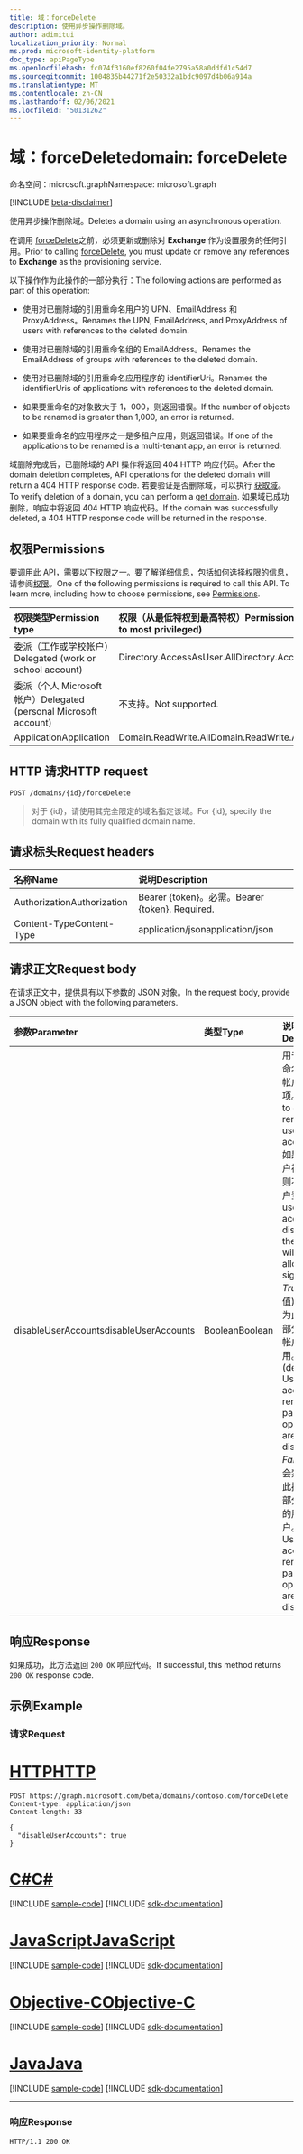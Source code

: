 ```yaml
---
title: 域：forceDelete
description: 使用异步操作删除域。
author: adimitui
localization_priority: Normal
ms.prod: microsoft-identity-platform
doc_type: apiPageType
ms.openlocfilehash: fc074f3160ef8260f04fe2795a58a0ddfd1c54d7
ms.sourcegitcommit: 1004835b44271f2e50332a1bdc9097d4b06a914a
ms.translationtype: MT
ms.contentlocale: zh-CN
ms.lasthandoff: 02/06/2021
ms.locfileid: "50131262"
---
```

# <a name="domain-forcedelete"></a><span data-ttu-id="01d00-103">域：forceDelete</span><span class="sxs-lookup"><span data-stu-id="01d00-103">domain: forceDelete</span></span>

<span data-ttu-id="01d00-104">命名空间：microsoft.graph</span><span class="sxs-lookup"><span data-stu-id="01d00-104">Namespace: microsoft.graph</span></span>

[!INCLUDE [beta-disclaimer](../../includes/beta-disclaimer.md)]

<span data-ttu-id="01d00-105">使用异步操作删除域。</span><span class="sxs-lookup"><span data-stu-id="01d00-105">Deletes a domain using an asynchronous operation.</span></span>

<span data-ttu-id="01d00-106">在调用 [forceDelete](domain-forcedelete.md)之前，必须更新或删除对 **Exchange** 作为设置服务的任何引用。</span><span class="sxs-lookup"><span data-stu-id="01d00-106">Prior to calling [forceDelete](domain-forcedelete.md), you must update or remove any references to **Exchange** as the provisioning service.</span></span>

<span data-ttu-id="01d00-107">以下操作作为此操作的一部分执行：</span><span class="sxs-lookup"><span data-stu-id="01d00-107">The following actions are performed as part of this operation:</span></span>

* <span data-ttu-id="01d00-108">使用对已删除域的引用重命名用户的 UPN、EmailAddress 和 ProxyAddress。</span><span class="sxs-lookup"><span data-stu-id="01d00-108">Renames the UPN, EmailAddress, and ProxyAddress of users with references to the deleted domain.</span></span>

* <span data-ttu-id="01d00-109">使用对已删除域的引用重命名组的 EmailAddress。</span><span class="sxs-lookup"><span data-stu-id="01d00-109">Renames the EmailAddress of groups with references to the deleted domain.</span></span>

* <span data-ttu-id="01d00-110">使用对已删除域的引用重命名应用程序的 identifierUri。</span><span class="sxs-lookup"><span data-stu-id="01d00-110">Renames the identifierUris of applications with references to the deleted domain.</span></span>

* <span data-ttu-id="01d00-111">如果要重命名的对象数大于 1，000，则返回错误。</span><span class="sxs-lookup"><span data-stu-id="01d00-111">If the number of objects to be renamed is greater than 1,000, an error is returned.</span></span>

* <span data-ttu-id="01d00-112">如果要重命名的应用程序之一是多租户应用，则返回错误。</span><span class="sxs-lookup"><span data-stu-id="01d00-112">If one of the applications to be renamed is a multi-tenant app, an error is returned.</span></span>

<span data-ttu-id="01d00-113">域删除完成后，已删除域的 API 操作将返回 404 HTTP 响应代码。</span><span class="sxs-lookup"><span data-stu-id="01d00-113">After the domain deletion completes, API operations for the deleted domain will return a 404 HTTP response code.</span></span> <span data-ttu-id="01d00-114">若要验证是否删除域，可以执行 [获取域](domain-get.md)。</span><span class="sxs-lookup"><span data-stu-id="01d00-114">To verify deletion of a domain, you can perform a [get domain](domain-get.md).</span></span> <span data-ttu-id="01d00-115">如果域已成功删除，响应中将返回 404 HTTP 响应代码。</span><span class="sxs-lookup"><span data-stu-id="01d00-115">If the domain was successfully deleted, a 404 HTTP response code will be returned in the response.</span></span>

## <a name="permissions"></a><span data-ttu-id="01d00-116">权限</span><span class="sxs-lookup"><span data-stu-id="01d00-116">Permissions</span></span>

<span data-ttu-id="01d00-p102">要调用此 API，需要以下权限之一。要了解详细信息，包括如何选择权限的信息，请参阅[权限](/graph/permissions-reference)。</span><span class="sxs-lookup"><span data-stu-id="01d00-p102">One of the following permissions is required to call this API. To learn more, including how to choose permissions, see [Permissions](/graph/permissions-reference).</span></span>


|<span data-ttu-id="01d00-119">权限类型</span><span class="sxs-lookup"><span data-stu-id="01d00-119">Permission type</span></span>      | <span data-ttu-id="01d00-120">权限（从最低特权到最高特权）</span><span class="sxs-lookup"><span data-stu-id="01d00-120">Permissions (from least to most privileged)</span></span>              |
|:--------------------|:---------------------------------------------------------|
|<span data-ttu-id="01d00-121">委派（工作或学校帐户）</span><span class="sxs-lookup"><span data-stu-id="01d00-121">Delegated (work or school account)</span></span> | <span data-ttu-id="01d00-122">Directory.AccessAsUser.All</span><span class="sxs-lookup"><span data-stu-id="01d00-122">Directory.AccessAsUser.All</span></span>    |
|<span data-ttu-id="01d00-123">委派（个人 Microsoft 帐户）</span><span class="sxs-lookup"><span data-stu-id="01d00-123">Delegated (personal Microsoft account)</span></span> | <span data-ttu-id="01d00-124">不支持。</span><span class="sxs-lookup"><span data-stu-id="01d00-124">Not supported.</span></span>    |
|<span data-ttu-id="01d00-125">Application</span><span class="sxs-lookup"><span data-stu-id="01d00-125">Application</span></span> | <span data-ttu-id="01d00-126">Domain.ReadWrite.All</span><span class="sxs-lookup"><span data-stu-id="01d00-126">Domain.ReadWrite.All</span></span> |

## <a name="http-request"></a><span data-ttu-id="01d00-127">HTTP 请求</span><span class="sxs-lookup"><span data-stu-id="01d00-127">HTTP request</span></span>

<!-- { "blockType": "ignored" } -->
```http
POST /domains/{id}/forceDelete
```

> <span data-ttu-id="01d00-128">对于 {id}，请使用其完全限定的域名指定该域。</span><span class="sxs-lookup"><span data-stu-id="01d00-128">For {id}, specify the domain with its fully qualified domain name.</span></span>

## <a name="request-headers"></a><span data-ttu-id="01d00-129">请求标头</span><span class="sxs-lookup"><span data-stu-id="01d00-129">Request headers</span></span>

| <span data-ttu-id="01d00-130">名称</span><span class="sxs-lookup"><span data-stu-id="01d00-130">Name</span></span>       | <span data-ttu-id="01d00-131">说明</span><span class="sxs-lookup"><span data-stu-id="01d00-131">Description</span></span>|
|:---------------|:----------|
| <span data-ttu-id="01d00-132">Authorization</span><span class="sxs-lookup"><span data-stu-id="01d00-132">Authorization</span></span>  | <span data-ttu-id="01d00-p103">Bearer {token}。必需。</span><span class="sxs-lookup"><span data-stu-id="01d00-p103">Bearer {token}. Required.</span></span>|
| <span data-ttu-id="01d00-135">Content-Type</span><span class="sxs-lookup"><span data-stu-id="01d00-135">Content-Type</span></span>  | <span data-ttu-id="01d00-136">application/json</span><span class="sxs-lookup"><span data-stu-id="01d00-136">application/json</span></span> |

## <a name="request-body"></a><span data-ttu-id="01d00-137">请求正文</span><span class="sxs-lookup"><span data-stu-id="01d00-137">Request body</span></span>

<span data-ttu-id="01d00-138">在请求正文中，提供具有以下参数的 JSON 对象。</span><span class="sxs-lookup"><span data-stu-id="01d00-138">In the request body, provide a JSON object with the following parameters.</span></span>

| <span data-ttu-id="01d00-139">参数</span><span class="sxs-lookup"><span data-stu-id="01d00-139">Parameter</span></span>    | <span data-ttu-id="01d00-140">类型</span><span class="sxs-lookup"><span data-stu-id="01d00-140">Type</span></span>   |<span data-ttu-id="01d00-141">说明</span><span class="sxs-lookup"><span data-stu-id="01d00-141">Description</span></span>|
|:---------------|:--------|:----------|
|<span data-ttu-id="01d00-142">disableUserAccounts</span><span class="sxs-lookup"><span data-stu-id="01d00-142">disableUserAccounts</span></span>|<span data-ttu-id="01d00-143">Boolean</span><span class="sxs-lookup"><span data-stu-id="01d00-143">Boolean</span></span>| <span data-ttu-id="01d00-144">用于禁用重命名的用户帐户的选项。</span><span class="sxs-lookup"><span data-stu-id="01d00-144">Option to disable renamed user accounts.</span></span> <span data-ttu-id="01d00-145">如果用户帐户被禁用，则不允许用户登录。</span><span class="sxs-lookup"><span data-stu-id="01d00-145">If a user account is disabled, the user will not be allowed to sign in.</span></span><br><span data-ttu-id="01d00-146">*True* (默认值) - 重命名为此操作一部分的用户帐户将被禁用。</span><span class="sxs-lookup"><span data-stu-id="01d00-146">*True* (default) - User accounts renamed as part of this operation are disabled.</span></span><br><span data-ttu-id="01d00-147">*False* - 不会禁用作为此操作的一部分重命名的用户帐户。</span><span class="sxs-lookup"><span data-stu-id="01d00-147">*False* - User accounts renamed as part of this operation are not disabled.</span></span> |

## <a name="response"></a><span data-ttu-id="01d00-148">响应</span><span class="sxs-lookup"><span data-stu-id="01d00-148">Response</span></span>

<span data-ttu-id="01d00-149">如果成功，此方法返回 `200 OK` 响应代码。</span><span class="sxs-lookup"><span data-stu-id="01d00-149">If successful, this method returns `200 OK` response code.</span></span> 

## <a name="example"></a><span data-ttu-id="01d00-150">示例</span><span class="sxs-lookup"><span data-stu-id="01d00-150">Example</span></span>
### <a name="request"></a><span data-ttu-id="01d00-151">请求</span><span class="sxs-lookup"><span data-stu-id="01d00-151">Request</span></span>

# <a name="http"></a>[<span data-ttu-id="01d00-152">HTTP</span><span class="sxs-lookup"><span data-stu-id="01d00-152">HTTP</span></span>](#tab/http)
<!-- {
  "blockType": "request",
  "name": "domain_forcedelete"
}-->
```http
POST https://graph.microsoft.com/beta/domains/contoso.com/forceDelete
Content-type: application/json
Content-length: 33

{
  "disableUserAccounts": true
}
```
# <a name="c"></a>[<span data-ttu-id="01d00-153">C#</span><span class="sxs-lookup"><span data-stu-id="01d00-153">C#</span></span>](#tab/csharp)
[!INCLUDE [sample-code](../includes/snippets/csharp/domain-forcedelete-csharp-snippets.md)]
[!INCLUDE [sdk-documentation](../includes/snippets/snippets-sdk-documentation-link.md)]

# <a name="javascript"></a>[<span data-ttu-id="01d00-154">JavaScript</span><span class="sxs-lookup"><span data-stu-id="01d00-154">JavaScript</span></span>](#tab/javascript)
[!INCLUDE [sample-code](../includes/snippets/javascript/domain-forcedelete-javascript-snippets.md)]
[!INCLUDE [sdk-documentation](../includes/snippets/snippets-sdk-documentation-link.md)]

# <a name="objective-c"></a>[<span data-ttu-id="01d00-155">Objective-C</span><span class="sxs-lookup"><span data-stu-id="01d00-155">Objective-C</span></span>](#tab/objc)
[!INCLUDE [sample-code](../includes/snippets/objc/domain-forcedelete-objc-snippets.md)]
[!INCLUDE [sdk-documentation](../includes/snippets/snippets-sdk-documentation-link.md)]

# <a name="java"></a>[<span data-ttu-id="01d00-156">Java</span><span class="sxs-lookup"><span data-stu-id="01d00-156">Java</span></span>](#tab/java)
[!INCLUDE [sample-code](../includes/snippets/java/domain-forcedelete-java-snippets.md)]
[!INCLUDE [sdk-documentation](../includes/snippets/snippets-sdk-documentation-link.md)]

---


### <a name="response"></a><span data-ttu-id="01d00-157">响应</span><span class="sxs-lookup"><span data-stu-id="01d00-157">Response</span></span>

<!-- {
  "blockType": "response",
  "truncated": true,
  "@odata.type": "microsoft.graph.None"
} -->

```http
HTTP/1.1 200 OK
```
<!-- uuid: 8fcb5dbc-d5aa-4681-8e31-b001d5168d79
2015-10-25 14:57:30 UTC -->
<!--
{
  "type": "#page.annotation",
  "description": "domain: forcedelete",
  "keywords": "",
  "section": "documentation",
  "tocPath": "",
  "suppressions": [
  ]
}
-->


